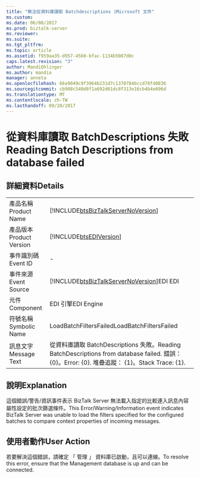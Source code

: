 ```yaml
---
title: "無法從資料庫讀取 Batchdescriptions |Microsoft 文件"
ms.custom: 
ms.date: 06/08/2017
ms.prod: biztalk-server
ms.reviewer: 
ms.suite: 
ms.tgt_pltfrm: 
ms.topic: article
ms.assetid: f959aa35-d957-45b0-bfac-1134b5087d0c
caps.latest.revision: "3"
author: MandiOhlinger
ms.author: mandia
manager: anneta
ms.openlocfilehash: 66a9049c9f3964b231d7c1370784bccd78fd0836
ms.sourcegitcommit: cb908c540d8f1a692d01dc8f313e16cb4b4e696d
ms.translationtype: MT
ms.contentlocale: zh-TW
ms.lasthandoff: 09/20/2017
---
```

# <a name="reading-batch-descriptions-from-database-failed"></a><span data-ttu-id="b8148-102">從資料庫讀取 BatchDescriptions 失敗</span><span class="sxs-lookup"><span data-stu-id="b8148-102">Reading Batch Descriptions from database failed</span></span>
## <a name="details"></a><span data-ttu-id="b8148-103">詳細資料</span><span class="sxs-lookup"><span data-stu-id="b8148-103">Details</span></span>  
  
|||  
|-|-|  
|<span data-ttu-id="b8148-104">產品名稱</span><span class="sxs-lookup"><span data-stu-id="b8148-104">Product Name</span></span>|[!INCLUDE[btsBizTalkServerNoVersion](../includes/btsbiztalkservernoversion-md.md)]|  
|<span data-ttu-id="b8148-105">產品版本</span><span class="sxs-lookup"><span data-stu-id="b8148-105">Product Version</span></span>|[!INCLUDE[btsEDIVersion](../includes/btsediversion-md.md)]|  
|<span data-ttu-id="b8148-106">事件識別碼</span><span class="sxs-lookup"><span data-stu-id="b8148-106">Event ID</span></span>|-|  
|<span data-ttu-id="b8148-107">事件來源</span><span class="sxs-lookup"><span data-stu-id="b8148-107">Event Source</span></span>|[!INCLUDE[btsBizTalkServerNoVersion](../includes/btsbiztalkservernoversion-md.md)]<span data-ttu-id="b8148-108">EDI</span><span class="sxs-lookup"><span data-stu-id="b8148-108"> EDI</span></span>|  
|<span data-ttu-id="b8148-109">元件</span><span class="sxs-lookup"><span data-stu-id="b8148-109">Component</span></span>|<span data-ttu-id="b8148-110">EDI 引擎</span><span class="sxs-lookup"><span data-stu-id="b8148-110">EDI Engine</span></span>|  
|<span data-ttu-id="b8148-111">符號名稱</span><span class="sxs-lookup"><span data-stu-id="b8148-111">Symbolic Name</span></span>|<span data-ttu-id="b8148-112">LoadBatchFiltersFailed</span><span class="sxs-lookup"><span data-stu-id="b8148-112">LoadBatchFiltersFailed</span></span>|  
|<span data-ttu-id="b8148-113">訊息文字</span><span class="sxs-lookup"><span data-stu-id="b8148-113">Message Text</span></span>|<span data-ttu-id="b8148-114">從資料庫讀取 BatchDescriptions 失敗。</span><span class="sxs-lookup"><span data-stu-id="b8148-114">Reading BatchDescriptions from database failed.</span></span> <span data-ttu-id="b8148-115">錯誤：{0}。</span><span class="sxs-lookup"><span data-stu-id="b8148-115">Error: {0}.</span></span> <span data-ttu-id="b8148-116">堆疊追蹤： {1}。</span><span class="sxs-lookup"><span data-stu-id="b8148-116">Stack Trace: {1}.</span></span>|  
  
## <a name="explanation"></a><span data-ttu-id="b8148-117">說明</span><span class="sxs-lookup"><span data-stu-id="b8148-117">Explanation</span></span>  
 <span data-ttu-id="b8148-118">這個錯誤/警告/資訊事件表示 BizTalk Server 無法載入指定的比較連入訊息內容屬性設定的批次篩選條件。</span><span class="sxs-lookup"><span data-stu-id="b8148-118">This Error/Warning/Information event indicates BizTalk Server was unable to load the filters specified for the configured batches to compare context properties of incoming messages.</span></span>  
  
## <a name="user-action"></a><span data-ttu-id="b8148-119">使用者動作</span><span class="sxs-lookup"><span data-stu-id="b8148-119">User Action</span></span>  
 <span data-ttu-id="b8148-120">若要解決這個錯誤，請確定 「 管理 」 資料庫已啟動，且可以連線。</span><span class="sxs-lookup"><span data-stu-id="b8148-120">To resolve this error, ensure that the Management database is up and can be connected.</span></span>